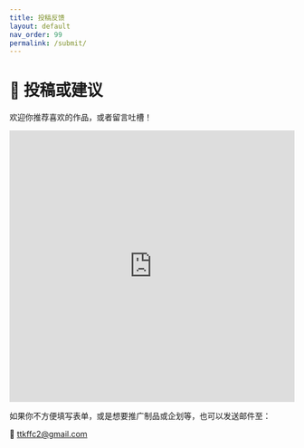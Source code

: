 ```yaml
---
title: 投稿反馈
layout: default
nav_order: 99
permalink: /submit/
---
```


# 📨 投稿或建议

欢迎你推荐喜欢的作品，或者留言吐槽！

<iframe width="640px" height="480px" src="https://forms.office.com/r/rf3ett1Sjs?embed=true" frameborder="0" marginwidth="0" marginheight="0" style="border: none; max-width:100%; max-height:100vh" allowfullscreen webkitallowfullscreen mozallowfullscreen msallowfullscreen> </iframe>

如果你不方便填写表单，或是想要推广制品或企划等，也可以发送邮件至：

📮 [ttkffc2@gmail.com](mailto:ttkffc2@gmail.com)
